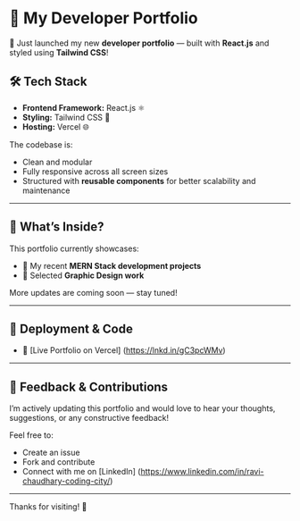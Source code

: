 # 💼 My Developer Portfolio

🚀 Just launched my new **developer portfolio** — built with **React.js** and styled using **Tailwind CSS**!

## 🛠️ Tech Stack
- **Frontend Framework:** React.js ⚛️  
- **Styling:** Tailwind CSS 🎨  
- **Hosting:** Vercel 🌐

The codebase is:
- Clean and modular
- Fully responsive across all screen sizes
- Structured with **reusable components** for better scalability and maintenance

---

## 📂 What’s Inside?

This portfolio currently showcases:
- 🧠 My recent **MERN Stack development projects**
- 🎨 Selected **Graphic Design work**

More updates are coming soon — stay tuned!

---

## 📍 Deployment & Code

- 🔗 [Live Portfolio on Vercel] (https://lnkd.in/gC3pcWMv)

---

## 💬 Feedback & Contributions

I’m actively updating this portfolio and would love to hear your thoughts, suggestions, or any constructive feedback!

Feel free to:
- Create an issue
- Fork and contribute
- Connect with me on [LinkedIn] (https://www.linkedin.com/in/ravi-chaudhary-coding-city/)

---

Thanks for visiting! 🙌  
